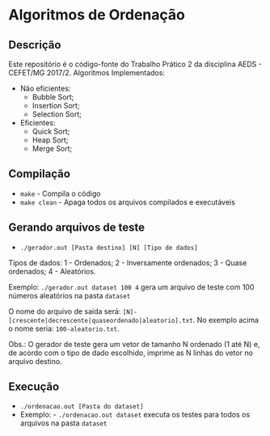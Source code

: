 # Algoritmos de Ordenação

## Descrição
Este repositório é o código-fonte do Trabalho Prático 2 da disciplina AEDS - CEFET/MG 2017/2. Algoritmos Implementados:
- Não eficientes:
  - Bubble Sort;
  - Insertion Sort;
  - Selection Sort;
- Eficientes:
  - Quick Sort;
  - Heap Sort;
  - Merge Sort;

## Compilação
- `make` - Compila o código
- `make clean` - Apaga todos os arquivos compilados e executáveis

## Gerando arquivos de teste
  - `./gerador.out [Pasta destino] [N] [Tipo de dados]`
  
  Tipos de dados: 
  1 - Ordenados; 
  2 - Inversamente ordenados; 
  3 - Quase ordenados; 
  4 - Aleatórios.

  Exemplo: `./gerador.out dataset 100 4` gera um arquivo de teste com 100 números aleatórios na pasta `dataset`

  O nome do arquivo de saída será: `[N]-[crescente|decrescente|quaseordenado|aleatorio].txt`. No exemplo acima o nome seria: `100-aleatorio.txt`.

  Obs.: O gerador de teste gera um vetor de tamanho N ordenado (1 até N) e, de acordo com o tipo de dado escolhido, imprime as N linhas do vetor no arquivo destino.

## Execução
- `./ordenacao.out [Pasta do dataset]`
- Exemplo: - `./ordenacao.out dataset` executa os testes para todos os arquivos na pasta `dataset`
